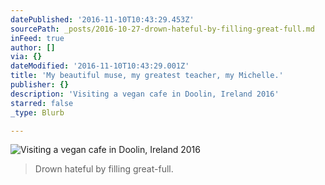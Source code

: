 ```yaml
---
datePublished: '2016-11-10T10:43:29.453Z'
sourcePath: _posts/2016-10-27-drown-hateful-by-filling-great-full.md
inFeed: true
author: []
via: {}
dateModified: '2016-11-10T10:43:29.001Z'
title: 'My beautiful muse, my greatest teacher, my Michelle.'
publisher: {}
description: 'Visiting a vegan cafe in Doolin, Ireland 2016'
starred: false
_type: Blurb

---
```

![Visiting a vegan cafe in Doolin, Ireland 2016](https://the-grid-user-content.s3-us-west-2.amazonaws.com/206fd05d-eddf-479e-b36f-64009e9835f0.jpg)

> Drown hateful by filling great-full.